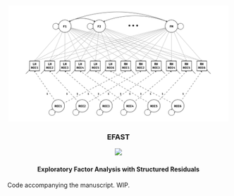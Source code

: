 <p align="center">
<img src="./img/efa_uncorr_met.png" width="500px"></a>
</p>
<h3 align="center"> EFAST </h3>
<p align="center">
<a href="https://travis-ci.org/vankesteren/efast"><img src="https://travis-ci.org/vankesteren/efast.svg?branch=master"></a>
</p>
<h4 align="center">Exploratory Factor Analysis with Structured Residuals</h4>


Code accompanying the manuscript. WIP.
